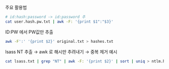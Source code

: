 주요 활용법
```bash
# id:hash:password -> id:password 추
cat user.hash.pw.txt | awk -F: '{print $1":"$3}'
```

ID:PW 에서 PW값만 추출
```bash
awk -F':' '{print $2}' original.txt > hashes.txt
```

lsass NT 추출 → awk 로 해시만 추려내기 → 중복 제거 예시
```bash
cat lsass.txt | grep "NT" | awk -F: '{print $2}' | sort | uniq > ntlm.hash
```


